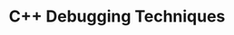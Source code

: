 ---
id: cpp-debugging-techniques
title: C++ Debugging Techniques
sidebar_label: C++ Debugging Techniques
sidebar_position: 1
tags:
  [
    c++,
    programming,
    c++ debugging,
    debugging techniques
  ]
description: In this tutorial, we'll delve into debugging techniques in C++. We'll cover various strategies and tools for identifying and fixing bugs in your code, including using debuggers, logging, assertions, and debugging libraries. You'll learn how to effectively diagnose and troubleshoot common programming errors, ensuring your C++ programs run smoothly and reliably. Understanding debugging techniques is essential for any C++ programmer, empowering you to write robust and error-free code.
---